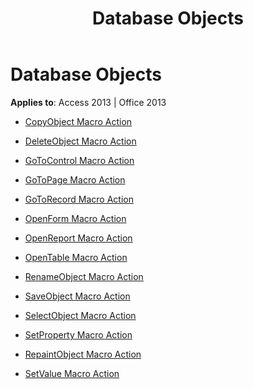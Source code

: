 ﻿---
title: Database Objects
TOCTitle: Database Objects
ms:assetid: 7356a454-238a-4c16-b33c-d0c9385cfc9c
ms:mtpsurl: https://msdn.microsoft.com/library/Dn161006(v=office.15)
ms:contentKeyID: 52072968
ms.date: 09/18/2015
mtps_version: v=office.15
---

# Database Objects


**Applies to**: Access 2013 | Office 2013



  - [CopyObject Macro Action](copyobject-macro-action.md)

  - [DeleteObject Macro Action](deleteobject-macro-action.md)

  - [GoToControl Macro Action](gotocontrol-macro-action.md)

  - [GoToPage Macro Action](gotopage-macro-action.md)

  - [GoToRecord Macro Action](gotorecord-macro-action.md)

  - [OpenForm Macro Action](openform-macro-action.md)

  - [OpenReport Macro Action](openreport-macro-action.md)

  - [OpenTable Macro Action](opentable-macro-action.md)

  - [RenameObject Macro Action](renameobject-macro-action.md)

  - [SaveObject Macro Action](saveobject-macro-action.md)

  - [SelectObject Macro Action](selectobject-macro-action.md)

  - [SetProperty Macro Action](setproperty-macro-action.md)

  - [RepaintObject Macro Action](repaintobject-macro-action.md)

  - [SetValue Macro Action](setvalue-macro-action.md)

